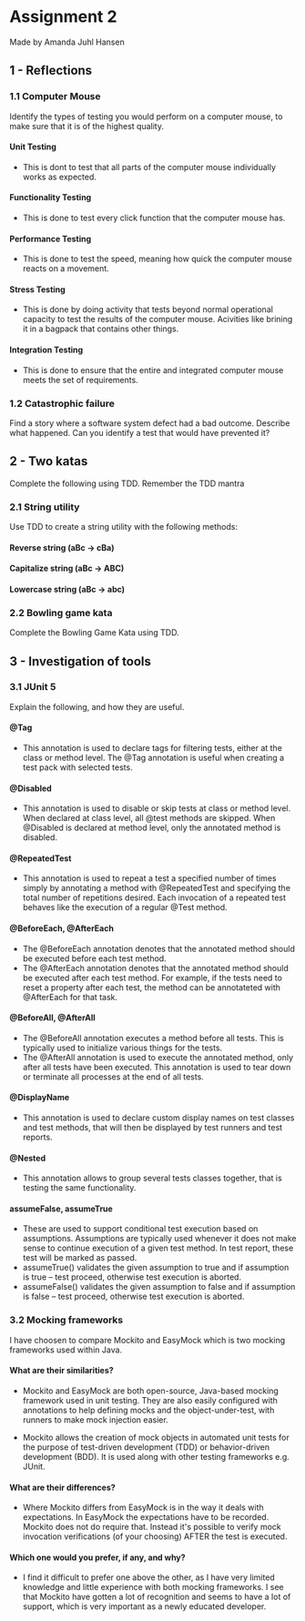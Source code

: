 # Assignment 2

Made by Amanda Juhl Hansen

## 1 - Reflections

### 1.1 Computer Mouse

Identify the types of testing you would perform on a computer mouse, to make sure that it is of the highest quality.

#### Unit Testing
- This is dont to test that all parts of the computer mouse individually works as expected. 

#### Functionality Testing
- This is done to test every click function that the computer mouse has. 

#### Performance Testing 
- This is done to test the speed, meaning how quick the computer mouse reacts on a movement. 

#### Stress Testing 
- This is done by doing activity that tests beyond normal operational capacity to test the results of the computer mouse. Acivities like brining it in a bagpack that contains other things.

#### Integration Testing 
- This is done to ensure that the entire and integrated computer mouse meets the set of requirements. 

### 1.2 Catastrophic failure

Find a story where a software system defect had a bad outcome. Describe
what happened. Can you identify a test that would have prevented it?

## 2 - Two katas

Complete the following using TDD. Remember the TDD mantra

### 2.1 String utility

Use TDD to create a string utility with the following methods:

#### Reverse string (aBc -> cBa)
#### Capitalize string (aBc -> ABC)
#### Lowercase string (aBc -> abc)

### 2.2 Bowling game kata

Complete the Bowling Game Kata using TDD.

## 3 - Investigation of tools

### 3.1 JUnit 5

Explain the following, and how they are useful.

#### @Tag

- This annotation is used to declare tags for filtering tests, either at the class or method level. The @Tag annotation is useful when creating a test pack with selected tests.

#### @Disabled

- This annotation is used to disable or skip tests at class or method level. When declared at class level, all @test methods are skipped. When @Disabled is declared at method level, only the annotated method is disabled.

#### @RepeatedTest

- This annotation is used to repeat a test a specified number of times simply by annotating a method with @RepeatedTest and specifying the total number of repetitions desired. Each invocation of a repeated test behaves like the execution of a regular @Test method.

#### @BeforeEach, @AfterEach

- The @BeforeEach annotation denotes that the annotated method should be executed before each test method.
- The @AfterEach annotation denotes that the annotated method should be executed after each test method. For example, if the tests need to reset a property after each test, the method can be annotateted with @AfterEach for that task. 

#### @BeforeAll, @AfterAll

- The @BeforeAll annotation executes a method before all tests. This is typically used to initialize various things for the tests.
- The @AfterAll annotation is used to execute the annotated method, only after all tests have been executed. This annotation is used to tear down or terminate all processes at the end of all tests.

#### @DisplayName

- This annotation is used to declare custom display names on test classes and test methods, that will then be displayed by test runners and test reports.

#### @Nested

- This annotation allows to group  several tests classes together, that is testing the same functionality. 

#### assumeFalse, assumeTrue

- These are used to support conditional test execution based on assumptions. Assumptions are typically used whenever it does not make sense to continue execution of a given test method. In test report, these test will be marked as passed.
- assumeTrue() validates the given assumption to true and if assumption is true – test proceed, otherwise test execution is aborted.
- assumeFalse() validates the given assumption to false and if assumption is false – test proceed, otherwise test execution is aborted. 

### 3.2 Mocking frameworks

I have choosen to compare Mockito and EasyMock which is two mocking frameworks used within Java. 

#### What are their similarities?

- Mockito and EasyMock are both open-source, Java-based mocking framework used in unit testing. They are also easily configured with annotations to help defining mocks and the object-under-test, with runners to make mock injection easier.

- Mockito allows the creation of mock objects in automated unit tests for the purpose of test-driven development (TDD) or behavior-driven development (BDD). It is used along with other testing frameworks e.g. JUnit.

#### What are their differences?

- Where Mockito differs from EasyMock is in the way it deals with expectations. In EasyMock the expectations have to be recorded. Mockito does not do require that. Instead it's possible to verify mock invocation verifications (of your choosing) AFTER the test is executed.

#### Which one would you prefer, if any, and why?

- I find it difficult to prefer one above the other, as I have very limited knowledge and little experience with both mocking frameworks. I see that Mockito have gotten a lot of recognition and seems to have a lot of support, which is very important as a newly educated developer.
 

